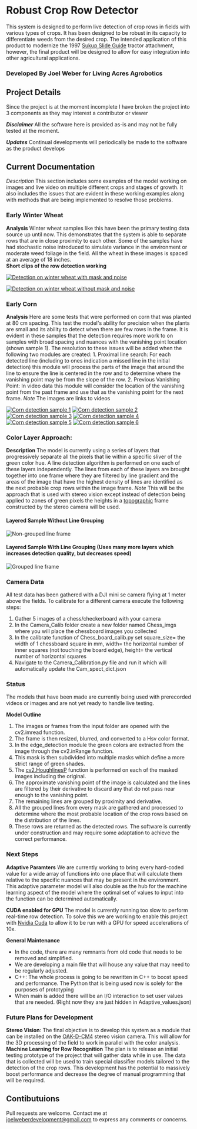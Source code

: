 # Robust Crop Row Detector

This system is designed to perform live detection of crop rows in fields with various types of crops. It has been designed to be robust in its capacity to differentiate weeds from the desired crop. The intended application of this product to modernize the 1997 [Sukup Slide Guide](https://drive.google.com/file/d/1C9tRUihWTYV-mEKkKOlWpIxzGHnaR0qW/view?usp=sharing) tractor attachment, however, the final product will be designed to allow for easy integration into other agricultural applications.

### Developed By Joel Weber for Living Acres Agrobotics

## Project Details 
Since the project is at the moment incomplete I have broken the project into 3 components as they may interest a contributor or viewer

***Disclaimer*** All the software here is provided as-is and may not be fully tested at the moment. 

***Updates*** Continual developments will periodically be made to the software as the product develops


## Current Documentation
  *Description* This section includes some examples of the model working on images and live video on multiple different crops and stages of growth. It also includes the issues that 
  are evident in these working examples along with methods that are being implemented to resolve those problems. 

  ### Early Winter Wheat
  **Analysis** Winter wheat samples like this have been the primary testing data source up until now. This demonstrates that the system is able to separate rows that are 
  in close proximity to each other. Some of the samples have had stochastic noise introduced to simulate variance in the environment or moderate weed foliage in the field. All the 
  wheat in these images is spaced at an average of 18 inches. 
  </br>
  **Short clips of the row detection working** 
  
  [![Detection on winter wheat with mask and noise](https://github.com/JoelWeberDev/agricultural_crop_row_detection/blob/main/Demonstration_data/Readme_images/Crop_recog_face_image.jpg)](https://youtu.be/QxzcWDdI4Ac)
  
  [![Detection on winter wheat without mask and noise](https://github.com/JoelWeberDev/agricultural_crop_row_detection/blob/main/Demonstration_data/Readme_images/Crop_recog_face_image_masked.jpg)](https://youtu.be/lmLJby_kZS8)


  ### Early Corn
  **Analysis** Here are some tests that were performed on corn that was planted at 80 cm spacing. This test the model's ability for precision when the plants are small and its ability to detect when there are few rows in the frame. It is evident in these samples that the detection requires more work to on samples with broad spacing and nuances with the vanishing point location (shown sample 1). The resolution to these issues will be added when the following two modules are created: 
    1. Proximal line search: For each detected line (including to ones indication a missed line in the initial detection) this module will process the parts of the image that around the line to ensure the line is centered in the row and to determine where the vanishing point may be from the slope of the row. 
    2. Previous Vanishing Point: In video data this module will consider the location of the vanishing point from the past frame and use that as the vanishing point for the next frame. 
  *Note* The images are links to videos

  [![Corn detection sample 1](https://github.com/JoelWeberDev/agricultural_crop_row_detection/blob/main/Demonstration_data/Readme_images/corn_detect_1_vid_face.png?raw=true)](https://youtu.be/5f2KKNgRbH0)
  [![Corn detection sample 2](https://github.com/JoelWeberDev/agricultural_crop_row_detection/blob/main/Demonstration_data/Readme_images/corn_detect_2_vid_face.png?raw=true)](https://youtu.be/VGHKuh_6SN4)
  [![Corn detection sample 3](https://github.com/JoelWeberDev/agricultural_crop_row_detection/blob/main/Demonstration_data/Readme_images/corn_detect_3_vid_face.png?raw=true)](https://youtu.be/4nv9RsXS6kk)
  [![Corn detection sample 4](https://github.com/JoelWeberDev/agricultural_crop_row_detection/blob/main/Demonstration_data/Readme_images/corn_detect_4_vid_face.png?raw=true)](https://youtu.be/P-VutRmEgPk)
  [![Corn detection sample 5](https://github.com/JoelWeberDev/agricultural_crop_row_detection/blob/main/Demonstration_data/Readme_images/corn_detect_5_vid_face.png?raw=true)](https://youtu.be/spYNIlot6pk)
  [![Corn detection sample 6](https://github.com/JoelWeberDev/agricultural_crop_row_detection/blob/main/Demonstration_data/Readme_images/corn_detect_6_vid_face.png?raw=true)](https://youtu.be/95isImccxFQ)
  

 ### Color Layer Approach:
 **Description** The model is currently using a series of layers that progressively separate all the pixels that lie within a specific sliver of the green color hue. A line detection algorithm is performed on one each of these layers independently. The lines from each of these layers are brought together into one frame where they are filtered by line gradient and the areas of the image that have the highest density of lines are identified as the next probable crop rows within the image frame. *Note* This will be the approach that is used with stereo vision except instead of detection being applied to zones of green pixels the heights in a [topographic](https://en.wikipedia.org/wiki/Topographic_map) frame constructed by the stereo camera will be used. 
 #### Layered Sample Without Line Grouping 
 ![Non-grouped line frame](https://github.com/JoelWeberDev/agricultural_crop_row_detection/blob/main/Demonstration_data/Readme_images/No_line_grouping.png)

 #### Layered Sample With Line Grouping (Uses many more layers which increases detection quality, but decreases speed)
 ![Grouped line frame](https://github.com/JoelWeberDev/agricultural_crop_row_detection/blob/main/Demonstration_data/Readme_images/Good_detec.png)
 

 ### Camera Data
  All test data has been gathered with a DJI mini se camera flying at 1 meter above the fields.
  To calibrate for a different camera execute the following steps:
   1. Gather 5 images of a chess/checkerboard with your camera
   2. In the Camera_Calib folder create a new folder named Chess_imgs where you will place the chessboard images you collected 
   3. In the calibrate function of Chess_board_calib.py set square_size= the width of 1 chessboard square in mm, width= the horizontal number of inner squares (not touching the board edge), height= the vertical number of horizontal squares 
   4. Navigate to the Camera_Calibration.py file and run it which will automatically update the Cam_spect_dict.json 


 ### Status
  The models that have been made are currently being used with prerecorded videos or images and are not yet ready to handle live testing. 
  
  **Model Outline**
   1. The images or frames from the input folder are opened with the cv2.imread function.
   2. The frame is then resized, blurred, and converted to a Hsv color format.
   3. In the edge_detection module the green colors are extracted from the image through the cv2.inRange function.
   4. This mask is then subdivided into multiple masks which define a more strict range of green shades.
   5. The [cv2.HoughlinesP](https://docs.opencv.org/3.4/dd/d1a/group__imgproc__feature.html#ga8618180a5948286384e3b7ca02f6feeb) function is performed on each of the masked images including the original.
   6. The approximate vanishing point of the image is calculated and the lines are filtered by their derivative to discard any that do not pass near enough to the vanishing point.
   7. The remaining lines are grouped by proximity and derivative.
   8. All the grouped lines from every mask are gathered and processed to determine where the most probable location of the crop rows based on the distribution of the lines.
   9. These rows are returned as the detected rows.
  The software is currently under construction and may require some adaptation to achieve the correct performance.

 ### Next Steps 
  **Adaptive Paramters**
   We are currently working to bring every hard-coded value for a wide array of functions into one place that will calculate them relative to the specific nuances that may be present in the environment. This adaptive parameter model will also double as the hub for the machine learning aspect of the model where the optimal set of values to input into the function can be determined automatically.
   
  **CUDA enabled for GPU**
   The model is currently running too slow to perform real-time row detection. To solve this we are working to enable this project with [Nvidia Cuda](https://developer.nvidia.com/cuda-zone#:~:text=CUDA%C2%AE%20is%20a%20parallel,harnessing%20the%20power%20of%20GPUs) to allow it to be run with a GPU for speed accelerations of 10x. 

 **General Maintenance**
  - In the code, there are many remnants from old code that needs to be removed and simplified.
  - We are developing a main file that will house any value that may need to be regularly adjusted.
  - C++: The whole process is going to be rewritten in C++ to boost speed and performance. The Python that is being used now is solely for the purposes of prototyping
  - When main is added there will be an I/O interaction to set user values that are needed. (Right now they are just hidden in Adaptive_values.json)

 ### Future Plans for Development
  **Stereo Vision**:
   The final objective is to develop this system as a module that can be installed on the [OAK-D-CM4](https://docs.luxonis.com/projects/hardware/en/latest/pages/DM1097.html) stereo vision camera. This will allow for the 3D processing of the field to work in parallel with the color analysis. 
   **Machine Learning for Row Recognition**
   The plan is to release an initial testing prototype of the project that will gather data while in use. The data that is collected will be used to train special classifier models tailored to the detection of the crop rows. This development has the potential to massively boost performance and decrease the degree of manual programming that will be required.
   


## Contibutuions
Pull requests are welcome. Contact me at joelweberdevelopment@gmail.com to express any comments or concerns.

